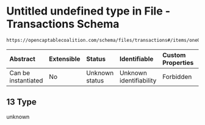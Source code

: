 # Untitled undefined type in File - Transactions Schema

```txt
https://opencaptablecoalition.com/schema/files/transactions#/items/oneOf/13
```



| Abstract            | Extensible | Status         | Identifiable            | Custom Properties | Additional Properties | Access Restrictions | Defined In                                                                                      |
| :------------------ | :--------- | :------------- | :---------------------- | :---------------- | :-------------------- | :------------------ | :---------------------------------------------------------------------------------------------- |
| Can be instantiated | No         | Unknown status | Unknown identifiability | Forbidden         | Allowed               | none                | [Transactions.schema.json*](../../schema/files/Transactions.schema.json "open original schema") |

## 13 Type

unknown
